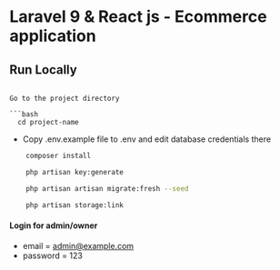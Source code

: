 # Laravel 9 & React js - Ecommerce application

## Run Locally


```

Go to the project directory

```bash
  cd project-name
```

-   Copy .env.example file to .env and edit database credentials there

```bash
    composer install
```

```bash
    php artisan key:generate
```

```bash
    php artisan artisan migrate:fresh --seed
```

```bash
    php artisan storage:link
```

#### Login for admin/owner

-   email = admin@example.com
-   password = 123
